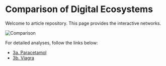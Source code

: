 # Comparison of Digital Ecosystems

Welcome to article repository. This page provides the interactive networks.

![Comparison](site/projects/MAW/Figure3.png)

For detailed analyses, follow the links below:

- [3a. Paracetamol](site/projects/MAW/Fig3a.html)
- [3b. Viagra](site/projects/MAW/Fig3b.html)
